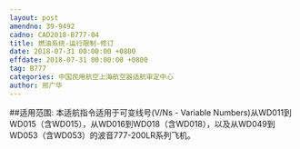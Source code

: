 ```yaml
---
layout: post
amendno: 39-9492
cadno: CAD2018-B777-04
title: 燃油系统-运行限制-修订
date: 2018-07-31 00:00:00 +0800
effdate: 2018-07-31 00:00:00 +0800
tag: B777
categories: 中国民用航空上海航空器适航审定中心
author: 邢广华
---
```


##适用范围:
本适航指令适用于可变线号(V/Ns - Variable Numbers)从WD011到WD015（含WD015），从WD016到WD018（含WD018），以及从WD049到WD053（含WD053）的波音777-200LR系列飞机。

